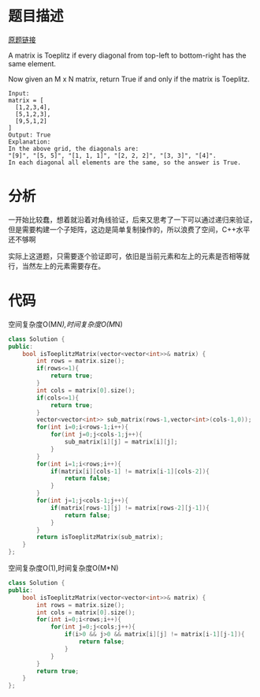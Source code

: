 # 题目描述

[原题链接](https://leetcode.com/problems/toeplitz-matrix/description/)

A matrix is Toeplitz if every diagonal from top-left to bottom-right has the same element.

Now given an M x N matrix, return True if and only if the matrix is Toeplitz.

```
Input:
matrix = [
  [1,2,3,4],
  [5,1,2,3],
  [9,5,1,2]
]
Output: True
Explanation:
In the above grid, the diagonals are:
"[9]", "[5, 5]", "[1, 1, 1]", "[2, 2, 2]", "[3, 3]", "[4]".
In each diagonal all elements are the same, so the answer is True.
```

<!--more-->

# 分析
一开始比较蠢，想着就沿着对角线验证，后来又思考了一下可以通过递归来验证，但是需要构建一个子矩阵，这边是简单复制操作的，所以浪费了空间，C++水平还不够啊

实际上这道题，只需要逐个验证即可，依旧是当前元素和左上的元素是否相等就行，当然左上的元素需要存在。

# 代码
空间复杂度O(M*N),时间复杂度O(M*N)
```C++
class Solution {
public:
    bool isToeplitzMatrix(vector<vector<int>>& matrix) {
        int rows = matrix.size();
        if(rows<=1){
            return true;
        }
        int cols = matrix[0].size();
        if(cols<=1){
            return true;
        }
        vector<vector<int>> sub_matrix(rows-1,vector<int>(cols-1,0));
        for(int i=0;i<rows-1;i++){
            for(int j=0;j<cols-1;j++){
                sub_matrix[i][j] = matrix[i][j];
            }
        }
        for(int i=1;i<rows;i++){
            if(matrix[i][cols-1] != matrix[i-1][cols-2]){
                return false;
            }
        }
        for(int j=1;j<cols-1;j++){
            if(matrix[rows-1][j] != matrix[rows-2][j-1]){
                return false;
            }
        }
        return isToeplitzMatrix(sub_matrix);
    }
};
```
空间复杂度O(1),时间复杂度O(M*N)
```C++
class Solution {
public:
    bool isToeplitzMatrix(vector<vector<int>>& matrix) {
        int rows = matrix.size();
        int cols = matrix[0].size();
        for(int i=0;i<rows;i++){
            for(int j=0;j<cols;j++){
                if(i>0 && j>0 && matrix[i][j] != matrix[i-1][j-1]){
                    return false;
                }
            }
        }
        return true;
    }
};
```
